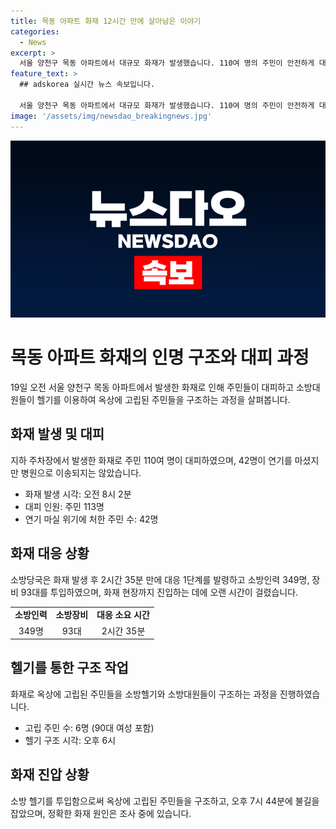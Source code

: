 ```yaml
---
title: 목동 아파트 화재 12시간 만에 살아남은 이야기
categories:
  - News
excerpt: >
  서울 양천구 목동 아파트에서 대규모 화재가 발생했습니다. 110여 명의 주민이 안전하게 대피했지만, 소방대원 17명이 부상을 입는 등 심각한 상황이었습니다. 옥상에 고립된 주민을 구조하기 위해 소방헬기까지 투입되었고, 화재는 11시간 42분 뒤에 진압되었습니다. 화재 발단은 재활용품 수거함에서 발생했으며, 스프링클러 등의 작동 미흡으로 진화작업에 어려움이 있었습니다. 화재 원인에 대한 조사가 진행 중이며, 현장 상황은 계속 관찰 중입니다. (150자)
feature_text: >
  ## adskorea 실시간 뉴스 속보입니다.

  서울 양천구 목동 아파트에서 대규모 화재가 발생했습니다. 110여 명의 주민이 안전하게 대피했지만, 소방대원 17명이 부상을 입는 등 심각한 상황이었습니다. 옥상에 고립된 주민을 구조하기 위해 소방헬기까지 투입되었고, 화재는 11시간 42분 뒤에 진압되었습니다. 화재 발단은 재활용품 수거함에서 발생했으며, 스프링클러 등의 작동 미흡으로 진화작업에 어려움이 있었습니다. 화재 원인에 대한 조사가 진행 중이며, 현장 상황은 계속 관찰 중입니다. (150자)
image: '/assets/img/newsdao_breakingnews.jpg'
---
```


<p><img src="/assets/img/newsdao_breakingnews.jpg" alt="adskorea 속보" /></p>

<h1>목동 아파트 화재의 인명 구조와 대피 과정</h1>

<p data-ke-size="size16">19일 오전 서울 양천구 목동 아파트에서 발생한 화재로 인해 주민들이 대피하고 소방대원들이 헬기를 이용하여 옥상에 고립된 주민들을 구조하는 과정을 살펴봅니다.</p>

<h2 data-ke-size="size26">화재 발생 및 대피</h2>

<p data-ke-size="size16">지하 주차장에서 발생한 화재로 주민 110여 명이 대피하였으며, 42명이 연기를 마셨지만 병원으로 이송되지는 않았습니다.</p>

<ul>
    <li>화재 발생 시각: 오전 8시 2분</li>
    <li>대피 인원: 주민 113명</li>
    <li>연기 마실 위기에 처한 주민 수: 42명</li>
</ul>

<h2 data-ke-size="size26">화재 대응 상황</h2>

<p data-ke-size="size16">소방당국은 화재 발생 후 2시간 35분 만에 대응 1단계를 발령하고 소방인력 349명, 장비 93대를 투입하였으며, 화재 현장까지 진입하는 데에 오랜 시간이 걸렸습니다.</p>

<table>
    <tr>
        <td style="text-align: center; height: 17px;"><b>소방인력</b></td>
        <td style="text-align: center; height: 17px;"><b>소방장비</b></td>
        <td style="text-align: center; height: 17px;"><b>대응 소요 시간</b></td>
    </tr>
    <tr>
        <td style="text-align: center; height: 17px;">349명</td>
        <td style="text-align: center; height: 17px;">93대</td>
        <td style="text-align: center; height: 17px;">2시간 35분</td>
    </tr>
</table>

<h2 data-ke-size="size26">헬기를 통한 구조 작업</h2>

<p data-ke-size="size16">화재로 옥상에 고립된 주민들을 소방헬기와 소방대원들이 구조하는 과정을 진행하였습니다.</p>

<ul>
    <li>고립 주민 수: 6명 (90대 여성 포함)</li>
    <li>헬기 구조 시각: 오후 6시</li>
</ul>

<h2 data-ke-size="size26">화재 진압 상황</h2>

<p data-ke-size="size16">소방 헬기를 투입함으로써 옥상에 고립된 주민들을 구조하고, 오후 7시 44분에 불길을 잡았으며, 정확한 화재 원인은 조사 중에 있습니다.</p>

<p data-ke-size="size16">&nbsp;</p>

